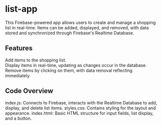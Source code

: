 # list-app

This Firebase-powered app allows users to create and manage a shopping list in real-time. Items can be added, displayed, and removed, with data stored and synchronized through Firebase's Realtime Database.

## Features
Add items to the shopping list.  
Display items in real-time, updating as changes occur in the database.  
Remove items by clicking on them, with data removal reflecting immediately.  

## Code Overview
index.js: Connects to Firebase, interacts with the Realtime Database to add, display, and delete list items.
styles.css: Contains styling for the layout and appearance.
index.html: Basic HTML structure for input fields, list display, and a button.

